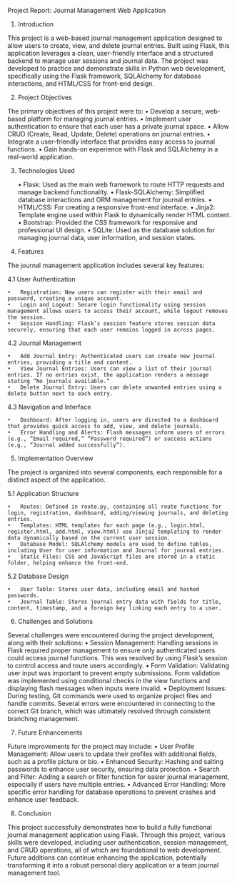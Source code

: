 Project Report: Journal Management Web Application

1. Introduction

This project is a web-based journal management application designed to allow users to create, view, and delete journal entries. Built using Flask, this application leverages a clean, user-friendly interface and a structured backend to manage user sessions and journal data. The project was developed to practice and demonstrate skills in Python web development, specifically using the Flask framework, SQLAlchemy for database interactions, and HTML/CSS for front-end design.

2. Project Objectives

The primary objectives of this project were to:
	•	Develop a secure, web-based platform for managing journal entries.
	•	Implement user authentication to ensure that each user has a private journal space.
	•	Allow CRUD (Create, Read, Update, Delete) operations on journal entries.
	•	Integrate a user-friendly interface that provides easy access to journal functions.
	•	Gain hands-on experience with Flask and SQLAlchemy in a real-world application.

3. Technologies Used

	•	Flask: Used as the main web framework to route HTTP requests and manage backend functionality.
	•	Flask-SQLAlchemy: Simplified database interactions and ORM management for journal entries.
	•	HTML/CSS: For creating a responsive front-end interface.
	•	Jinja2: Template engine used within Flask to dynamically render HTML content.
	•	Bootstrap: Provided the CSS framework for responsive and professional UI design.
	•	SQLite: Used as the database solution for managing journal data, user information, and session states.

4. Features

The journal management application includes several key features:

4.1 User Authentication

	•	Registration: New users can register with their email and password, creating a unique account.
	•	Login and Logout: Secure login functionality using session management allows users to access their account, while logout removes the session.
	•	Session Handling: Flask’s session feature stores session data securely, ensuring that each user remains logged in across pages.

4.2 Journal Management

	•	Add Journal Entry: Authenticated users can create new journal entries, providing a title and content.
	•	View Journal Entries: Users can view a list of their journal entries. If no entries exist, the application renders a message stating “No journals available.”
	•	Delete Journal Entry: Users can delete unwanted entries using a delete button next to each entry.

4.3 Navigation and Interface

	•	Dashboard: After logging in, users are directed to a dashboard that provides quick access to add, view, and delete journals.
	•	Error Handling and Alerts: Flash messages inform users of errors (e.g., “Email required,” “Password required”) or success actions (e.g., “Journal added successfully”).

5. Implementation Overview

The project is organized into several components, each responsible for a distinct aspect of the application.

5.1 Application Structure

	•	Routes: Defined in route.py, containing all route functions for login, registration, dashboard, adding/viewing journals, and deleting entries.
	•	Templates: HTML templates for each page (e.g., login.html, register.html, add.html, view.html) use Jinja2 templating to render data dynamically based on the current user session.
	•	Database Model: SQLAlchemy models are used to define tables, including User for user information and Journal for journal entries.
	•	Static Files: CSS and JavaScript files are stored in a static folder, helping enhance the front-end.

5.2 Database Design

	•	User Table: Stores user data, including email and hashed passwords.
	•	Journal Table: Stores journal entry data with fields for title, content, timestamp, and a foreign key linking each entry to a user.

6. Challenges and Solutions

Several challenges were encountered during the project development, along with their solutions:
	•	Session Management: Handling sessions in Flask required proper management to ensure only authenticated users could access journal functions. This was resolved by using Flask’s session to control access and route users accordingly.
	•	Form Validation: Validating user input was important to prevent empty submissions. Form validation was implemented using conditional checks in the view functions and displaying flash messages when inputs were invalid.
	•	Deployment Issues: During testing, Git commands were used to organize project files and handle commits. Several errors were encountered in connecting to the correct Git branch, which was ultimately resolved through consistent branching management.

7. Future Enhancements

Future improvements for the project may include:
	•	User Profile Management: Allow users to update their profiles with additional fields, such as a profile picture or bio.
	•	Enhanced Security: Hashing and salting passwords to enhance user security, ensuring data protection.
	•	Search and Filter: Adding a search or filter function for easier journal management, especially if users have multiple entries.
	•	Advanced Error Handling: More specific error handling for database operations to prevent crashes and enhance user feedback.

8. Conclusion

This project successfully demonstrates how to build a fully functional journal management application using Flask. Through this project, various skills were developed, including user authentication, session management, and CRUD operations, all of which are foundational to web development. Future additions can continue enhancing the application, potentially transforming it into a robust personal diary application or a team journal management tool.
